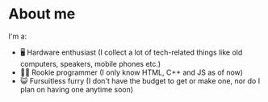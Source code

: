 # About me

I'm a:
- 🖥 Hardware enthusiast (I collect a lot of tech-related things like old computers, speakers, mobile phones etc.)
- 👨‍💻 Rookie programmer (I only know HTML, C++ and JS as of now)
- 😺 Fursuitless furry (I don't have the budget to get or make one, nor do I plan on having one anytime soon)
